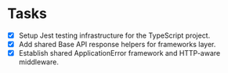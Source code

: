 # Tasks

- [x] Setup Jest testing infrastructure for the TypeScript project.
- [x] Add shared Base API response helpers for frameworks layer.
- [x] Establish shared ApplicationError framework and HTTP-aware middleware.